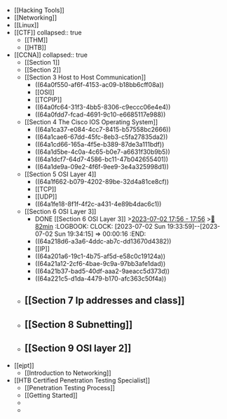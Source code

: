 - [[Hacking Tools]]
- [[Networking]]
- [[Linux]]
- [[CTF]]
  collapsed:: true
	- [[THM]]
	- [[HTB]]
- [[CCNA]]
  collapsed:: true
	- [[Section 1]]
	- [[Section 2]]
	- [[Section 3 Host to Host Communication]]
		- ((64a0f550-af6f-4153-ac09-b18bb6cff08a))
		- [[OSI]]
		- [[TCPIP]]
		- ((64a0fc64-31f3-4bb5-8306-c9eccc06e4e4))
		- ((64a0fdd7-fcad-4691-9c10-e6685117e988))
	- [[Section 4 The Cisco IOS Operating System]]
		- ((64a1ca37-e084-4cc7-8415-b57558bc2666))
		- ((64a1cae6-67dd-45fc-8eb3-c5fa27835da2))
		- ((64a1cd66-165a-4f5e-b389-87de3a111bdf))
		- ((64a1d5be-4c0a-4c65-b0e7-a6631f30b9b5))
		- ((64a1dcf7-64d7-4586-bc11-47b042655401))
		- ((64a1de9a-09e2-4f6f-9ee9-3e4a325998d1))
	- [[Section 5 OSI Layer 4]]
		- ((64a1f662-b079-4202-89be-32d4a81ce8cf))
		- [[TCP]]
		- [[UDP]]
		- ((64a1fe18-8f1f-4f2c-a431-4e89b4dac6c1))
	- [[Section 6 OSI Layer 3]]
		- DONE [[Section 6 OSI Layer 3]] >[2023-07-02 17:56 - 17:56](#agenda://?start=1688338591767&end=1688338591767&allDay=false) >[🍅 82min](#agenda-pomo://?t=f-1688367788519-4920)
		  :LOGBOOK:
		  CLOCK: [2023-07-02 Sun 19:33:59]--[2023-07-02 Sun 19:34:15] =>  00:00:16
		  :END:
		- ((64a218d6-a3a6-4ddc-ab7c-dd13670d4382))
		- [[IP]]
		- ((64a201a6-19c1-4b75-af5d-e58c0c19124a))
		- ((64a21a12-2cf6-4bae-9c9a-97bb3afe1dad))
		- ((64a21b37-bad5-40df-aaa2-9aeacc5d373d))
		- ((64a221c5-d1da-4479-b170-afc363c50f4a))
	- [[Section 7 Ip addresses and class]]
		-
	- [[Section 8 Subnetting]]
		-
	- [[Section 9 OSI layer 2]]
		-
- [[ejpt]]
	- [[Introduction to Networking]]
- [[HTB Certified Penetration Testing Specialist]]
	- [[Penetration Testing Process]]
	- [[Getting Started]]
	-
	-